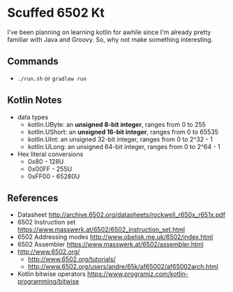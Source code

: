 # Scuffed 6502 Kt

I've been planning on learning kotlin for awhile since I'm already pretty familiar with Java and Groovy.
So, why not make something interesting.


## Commands
* ```./run.sh``` or ```gradlew run```


## Kotlin Notes
* data types
  * kotlin.UByte: an **unsigned 8-bit integer**, ranges from 0 to 255
  * kotlin.UShort: an **unsigned 16-bit integer**, ranges from 0 to 65535
  * kotlin.UInt: an unsigned 32-bit integer, ranges from 0 to 2^32 - 1
  * kotlin.ULong: an unsigned 64-bit integer, ranges from 0 to 2^64 - 1
* Hex literal conversions
  * 0x80 - 128U
  * 0x00FF - 255U
  * 0xFF00 - 65280U


## References
* Datasheet http://archive.6502.org/datasheets/rockwell_r650x_r651x.pdf
* 6502 Instruction set https://www.masswerk.at/6502/6502_instruction_set.html
* 6502 Addressing modes http://www.obelisk.me.uk/6502/index.html
* 6502 Assembler https://www.masswerk.at/6502/assembler.html
* http://www.6502.org/
  * http://www.6502.org/tutorials/
  * http://www.6502.org/users/andre/65k/af65002/af65002arch.html 
* Kotlin bitwise operators https://www.programiz.com/kotlin-programming/bitwise

